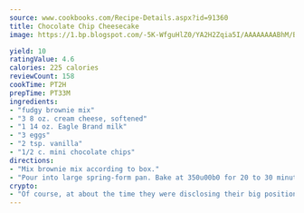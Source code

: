 ```yaml
---
source: www.cookbooks.com/Recipe-Details.aspx?id=91360
title: Chocolate Chip Cheesecake
image: https://1.bp.blogspot.com/-5K-WfguHlZ0/YA2H2Zqia5I/AAAAAAAABhM/Bdgu68p4aG0Q6jWdy3eGaUXSKw5p3sdxwCLcBGAsYHQ/s324/7.png

yield: 10
ratingValue: 4.6
calories: 225 calories
reviewCount: 158
cookTime: PT2H
prepTime: PT33M
ingredients:
- "fudgy brownie mix"
- "3 8 oz. cream cheese, softened"
- "1 14 oz. Eagle Brand milk"
- "3 eggs"
- "2 tsp. vanilla"
- "1/2 c. mini chocolate chips"
directions:
- "Mix brownie mix according to box."
- "Pour into large spring-form pan. Bake at 350u00b0 for 20 to 30 minutes. Set aside."
crypto:
- "Of course, at about the time they were disclosing their big position, Bitcoin started to crash."
---
```

